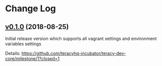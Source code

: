 # Change Log


## [v0.1.0][] (2018-08-25)


Initial release version which supports all vagrant settings and environment variables settings


Details: https://github.com/teracyhq-incubator/teracy-dev-core/milestone/1?closed=1


[v0.1.0]: https://github.com/teracyhq-incubator/teracy-dev-core/milestone/1?closed=1
